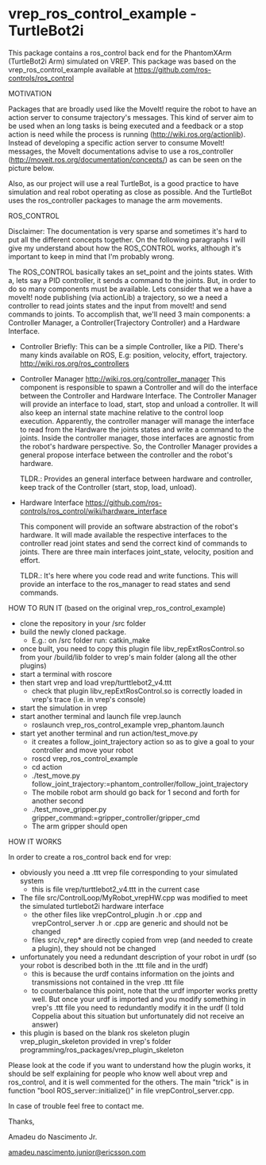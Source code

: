 vrep_ros_control_example - TurtleBot2i
======================================

This package contains a ros_control back end for the PhantomXArm (TurtleBot2i Arm) simulated on VREP. This package was based on the vrep_ros_control_example available at https://github.com/ros-controls/ros_control

MOTIVATION

   Packages that are broadly used like the MoveIt! require the robot to have an action server to consume trajectory's messages. This kind of server aim to be used when an long tasks is being executed and a feedback or a stop action is need while the process is running (http://wiki.ros.org/actionlib). Instead of developing a specific action server to consume MoveIt! messages, the MoveIt documentations advise to use a ros_controller (http://moveit.ros.org/documentation/concepts/) as can be seen on the picture below.

   Also, as our project will use a real TurtleBot, is a good practice to have simulation and real robot operating as close as possible. And the TurtleBot uses the ros_controller packages to manage the arm movements.

ROS_CONTROL

   Disclaimer: The documentation is very sparse and sometimes it's hard to put all the different concepts together. On the following paragraphs I will give my understand about how the ROS_CONTROL works, although it's important to keep in mind that I'm probably wrong.

   The ROS_CONTROL basically takes an set_point and the joints states. With a, lets say a PID controller, it sends a command to the joints. But, in order to do so many components must be available.
   Lets consider that we a have a moveIt! node publishing (via actionLib) a trajectory, so we a need a controller to read joints states and the input from moveIt! and send commands to joints. To accomplish that, we'll need 3 main components: a Controller Manager, a Controller(Trajectory Controller) and a Hardware Interface.

   * Controller
     Briefly: This can be a simple Controller, like a PID. There's many kinds available on ROS, E.g: position, velocity, effort, trajectory.
     http://wiki.ros.org/ros_controllers

   * Controller Manager
     http://wiki.ros.org/controller_manager
     This component is responsible to spawn a Controller and will do the interface between the Controller and Hardware Interface.
     The Controller Manager will provide an interface to load, start, stop and unload a controller. It will also keep an internal state machine relative to the control loop execution.
     Apparently, the controller manager will manage the interface to read from the Hardware the joints states and write a command to the joints. Inside the controller manager, those interfaces are agnostic from the robot's hardware perspective. So, the Controller Manager provides a general propose interface between the controller and the robot's hardware.

     TLDR.: Provides an general interface between hardware and controller, keep track of the Controller (start, stop, load, unload).
   * Hardware Interface
     https://github.com/ros-controls/ros_control/wiki/hardware_interface
     
     This component will provide an software abstraction of the robot's hardware. It will made available the respective interfaces to the controller read joint states and send the correct kind of commands to joints. There are three main interfaces joint_state, velocity, position and effort.

     TLDR.: It's here where you code read and write functions. This will provide an interface to the ros_manager to read states and send commands.

HOW TO RUN IT (based on the original vrep_ros_control_example)

   * clone the repository in your <workspace>/src folder
   * build the newly cloned package.
     * E.g.: on <workspace>/src folder run: catkin_make
   * once built, you need to copy this plugin file libv_repExtRosControl.so from your <workspace>/build/lib folder to vrep's main folder (along all the other plugins)
   * start a terminal with roscore
   * then start vrep and load vrep/turttlebot2_v4.ttt
      - check that plugin libv_repExtRosControl.so is correctly loaded in vrep's trace (i.e. in vrep's console)
   * start the simulation in vrep
   * start another terminal and launch file vrep.launch
      - roslaunch vrep_ros_control_example vrep_phantom.launch
   * start yet another terminal and run action/test_move.py
      - it creates a follow_joint_trajectory action so as to give a goal to your controller and move your robot
      - roscd vrep_ros_control_example
      - cd action
      - ./test_move.py follow_joint_trajectory:=phantom_controller/follow_joint_trajectory
      - The mobile robot arm should go back for 1 second and forth for another second
      - ./test_move_gripper.py gripper_command:=gripper_controller/gripper_cmd
      - The arm gripper should open

HOW IT WORKS

In order to create a ros_control back end for vrep:
   * obviously you need a .ttt vrep file corresponding to your simulated system
      - this is file vrep/turttlebot2_v4.ttt in the current case
   * The file src/ControlLoop/MyRobot_vrepHW.cpp was modified to meet the simulated turtlebot2i hardware interface
      - the other files like vrepControl_plugin .h or .cpp and vrepControl_server .h or .cpp are generic and should not be changed
      - files src/v_rep* are directly copied from vrep (and needed to create a plugin), they should not be changed
   * unfortunately you need a redundant description of your robot in urdf (so your robot is described both in the .ttt file and in the urdf)
      - this is because the urdf contains information on the joints and transmissions not contained in the vrep .ttt file
      - to counterbalance this point, note that the urdf importer works pretty well. But once your urdf is imported and you modify something in vrep's .ttt file you need to redundantly modify it in the urdf (I told Coppelia about this situation but unfortunately did not receive an answer)
   * this plugin is based on the blank ros skeleton plugin vrep_plugin_skeleton provided in vrep's folder programming/ros_packages/vrep_plugin_skeleton

Please look at the code if you want to understand how the plugin works, it should be self explaining for people who know well about vrep and ros_control, and it is well commented for the others. The main "trick" is in function "bool ROS_server::initialize()" in file vrepControl_server.cpp.

In case of trouble feel free to contact me.

Thanks,

Amadeu do Nascimento Jr.

amadeu.nascimento.junior@ericsson.com
